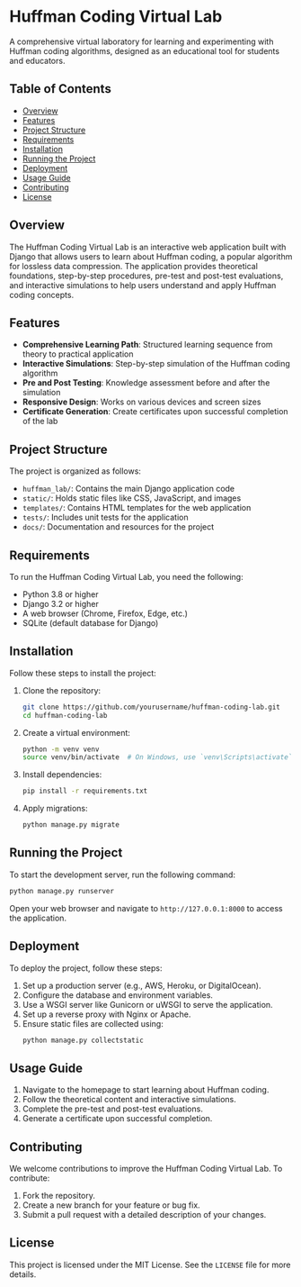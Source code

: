 # Huffman Coding Virtual Lab

A comprehensive virtual laboratory for learning and experimenting with Huffman coding algorithms, designed as an educational tool for students and educators.

## Table of Contents

- [Overview](#overview)
- [Features](#features)
- [Project Structure](#project-structure)
- [Requirements](#requirements)
- [Installation](#installation)
- [Running the Project](#running-the-project)
- [Deployment](#deployment)
- [Usage Guide](#usage-guide)
- [Contributing](#contributing)
- [License](#license)

## Overview

The Huffman Coding Virtual Lab is an interactive web application built with Django that allows users to learn about Huffman coding, a popular algorithm for lossless data compression. The application provides theoretical foundations, step-by-step procedures, pre-test and post-test evaluations, and interactive simulations to help users understand and apply Huffman coding concepts.

## Features

- **Comprehensive Learning Path**: Structured learning sequence from theory to practical application
- **Interactive Simulations**: Step-by-step simulation of the Huffman coding algorithm
- **Pre and Post Testing**: Knowledge assessment before and after the simulation
- **Responsive Design**: Works on various devices and screen sizes
- **Certificate Generation**: Create certificates upon successful completion of the lab

## Project Structure

The project is organized as follows:

- `huffman_lab/`: Contains the main Django application code
- `static/`: Holds static files like CSS, JavaScript, and images
- `templates/`: Contains HTML templates for the web application
- `tests/`: Includes unit tests for the application
- `docs/`: Documentation and resources for the project

## Requirements

To run the Huffman Coding Virtual Lab, you need the following:

- Python 3.8 or higher
- Django 3.2 or higher
- A web browser (Chrome, Firefox, Edge, etc.)
- SQLite (default database for Django)

## Installation

Follow these steps to install the project:

1. Clone the repository:
   ```bash
   git clone https://github.com/yourusername/huffman-coding-lab.git
   cd huffman-coding-lab
   ```

2. Create a virtual environment:
   ```bash
   python -m venv venv
   source venv/bin/activate  # On Windows, use `venv\Scripts\activate`
   ```

3. Install dependencies:
   ```bash
   pip install -r requirements.txt
   ```

4. Apply migrations:
   ```bash
   python manage.py migrate
   ```

## Running the Project

To start the development server, run the following command:

```bash
python manage.py runserver
```

Open your web browser and navigate to `http://127.0.0.1:8000` to access the application.

## Deployment

To deploy the project, follow these steps:

1. Set up a production server (e.g., AWS, Heroku, or DigitalOcean).
2. Configure the database and environment variables.
3. Use a WSGI server like Gunicorn or uWSGI to serve the application.
4. Set up a reverse proxy with Nginx or Apache.
5. Ensure static files are collected using:
   ```bash
   python manage.py collectstatic
   ```

## Usage Guide

1. Navigate to the homepage to start learning about Huffman coding.
2. Follow the theoretical content and interactive simulations.
3. Complete the pre-test and post-test evaluations.
4. Generate a certificate upon successful completion.

## Contributing

We welcome contributions to improve the Huffman Coding Virtual Lab. To contribute:

1. Fork the repository.
2. Create a new branch for your feature or bug fix.
3. Submit a pull request with a detailed description of your changes.

## License

This project is licensed under the MIT License. See the `LICENSE` file for more details.

